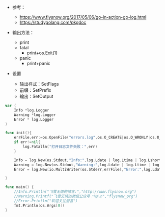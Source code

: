 - 参考：
  - https://www.flysnow.org/2017/05/06/go-in-action-go-log.html
  - https://studygolang.com/pkgdoc



- 输出方法：
  - print
  - fatal
    - print+os.Exit(1)
  - panic
    - print+panic
- 设置
  - 输出样式：SetFlags
  - 前缀：SetPrefix
  - 输出：SetOutput





```go
var (
	Info *log.Logger
	Warning *log.Logger
	Error * log.Logger
)

func init(){
	errFile,err:=os.OpenFile("errors.log",os.O_CREATE|os.O_WRONLY|os.O_APPEND,0666)
	if err!=nil{
		log.Fatalln("打开日志文件失败：",err)
	}

	Info = log.New(os.Stdout,"Info:",log.Ldate | log.Ltime | log.Lshortfile)
	Warning = log.New(os.Stdout,"Warning:",log.Ldate | log.Ltime | log.Lshortfile)
	Error = log.New(io.MultiWriter(os.Stderr,errFile),"Error:",log.Ldate | log.Ltime | log.Lshortfile)

}

func main() {
	//Info.Println("飞雪无情的博客:","http://www.flysnow.org")
	//Warning.Printf("飞雪无情的微信公众号：%s\n","flysnow_org")
	//Error.Println("欢迎关注留言")
	fmt.Println(os.Args[0])
}
```

